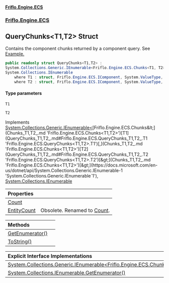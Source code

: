 #### [Friflo.Engine.ECS](index.md 'index')
### [Friflo.Engine.ECS](Friflo.Engine.ECS.md 'Friflo.Engine.ECS')

## QueryChunks<T1,T2> Struct

Contains the component chunks returned by a component query.
See <a href="https://github.com/friflo/Friflo.Json.Fliox/wiki/Examples-~-Optimization#enumerate-query-chunks">Example.</a>

```csharp
public readonly struct QueryChunks<T1,T2> :
System.Collections.Generic.IEnumerable<Friflo.Engine.ECS.Chunks<T1, T2>>,
System.Collections.IEnumerable
    where T1 : struct, Friflo.Engine.ECS.IComponent, System.ValueType, System.ValueType
    where T2 : struct, Friflo.Engine.ECS.IComponent, System.ValueType, System.ValueType
```
#### Type parameters

<a name='Friflo.Engine.ECS.QueryChunks_T1,T2_.T1'></a>

`T1`

<a name='Friflo.Engine.ECS.QueryChunks_T1,T2_.T2'></a>

`T2`

Implements [System.Collections.Generic.IEnumerable&lt;](https://docs.microsoft.com/en-us/dotnet/api/System.Collections.Generic.IEnumerable-1 'System.Collections.Generic.IEnumerable`1')[Friflo.Engine.ECS.Chunks&lt;](Chunks_T1,T2_.md 'Friflo.Engine.ECS.Chunks<T1,T2>')[T1](QueryChunks_T1,T2_.md#Friflo.Engine.ECS.QueryChunks_T1,T2_.T1 'Friflo.Engine.ECS.QueryChunks<T1,T2>.T1')[,](Chunks_T1,T2_.md 'Friflo.Engine.ECS.Chunks<T1,T2>')[T2](QueryChunks_T1,T2_.md#Friflo.Engine.ECS.QueryChunks_T1,T2_.T2 'Friflo.Engine.ECS.QueryChunks<T1,T2>.T2')[&gt;](Chunks_T1,T2_.md 'Friflo.Engine.ECS.Chunks<T1,T2>')[&gt;](https://docs.microsoft.com/en-us/dotnet/api/System.Collections.Generic.IEnumerable-1 'System.Collections.Generic.IEnumerable`1'), [System.Collections.IEnumerable](https://docs.microsoft.com/en-us/dotnet/api/System.Collections.IEnumerable 'System.Collections.IEnumerable')

| Properties | |
| :--- | :--- |
| [Count](QueryChunks_T1,T2_.Count.md 'Friflo.Engine.ECS.QueryChunks<T1,T2>.Count') | |
| [EntityCount](QueryChunks_T1,T2_.EntityCount.md 'Friflo.Engine.ECS.QueryChunks<T1,T2>.EntityCount') | Obsolete. Renamed to [Count](QueryChunks_T1,T2_.Count.md 'Friflo.Engine.ECS.QueryChunks<T1,T2>.Count'). |

| Methods | |
| :--- | :--- |
| [GetEnumerator()](QueryChunks_T1,T2_.GetEnumerator().md 'Friflo.Engine.ECS.QueryChunks<T1,T2>.GetEnumerator()') | |
| [ToString()](QueryChunks_T1,T2_.ToString().md 'Friflo.Engine.ECS.QueryChunks<T1,T2>.ToString()') | |

| Explicit Interface Implementations | |
| :--- | :--- |
| [System.Collections.Generic.IEnumerable&lt;Friflo.Engine.ECS.Chunks&lt;T1,T2&gt;&gt;.GetEnumerator()](QueryChunks_T1,T2_.System.Collections.Generic.IEnumerable_Friflo.Engine.ECS.Chunks_T1,T2__.GetEnumerator().md 'Friflo.Engine.ECS.QueryChunks<T1,T2>.System.Collections.Generic.IEnumerable<Friflo.Engine.ECS.Chunks<T1,T2>>.GetEnumerator()') | |
| [System.Collections.IEnumerable.GetEnumerator()](QueryChunks_T1,T2_.System.Collections.IEnumerable.GetEnumerator().md 'Friflo.Engine.ECS.QueryChunks<T1,T2>.System.Collections.IEnumerable.GetEnumerator()') | |

